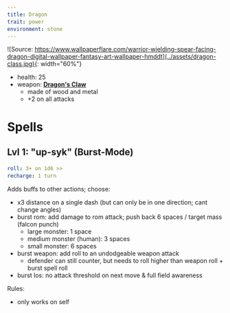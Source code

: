 ```yaml
---
title: Dragon
trait: power
environment: stone
---
```


![Source: https://www.wallpaperflare.com/warrior-wielding-spear-facing-dragon-digital-wallpaper-fantasy-art-wallpaper-hmddt](../assets/dragon-class.jpg){: width="60%"}

- health: 25
- weapon: [**Dragon's Claw**](../Weapons)
    - made of wood and metal
    - +2 on all attacks


# Spells

## Lvl 1: "up-syk" (Burst-Mode)
```yaml
roll: 3+ on 1d6 >>
recharge: 1 turn
```

Adds buffs to other actions; choose:

- x3 distance on a single dash (but can only be in one direction; cant change angles)
- burst rom: add damage to rom attack; push back 6 spaces / target mass (falcon punch)
    - large monster: 1 space
    - medium monster (human): 3 spaces
    - small monster: 6 spaces
- burst weapon: add roll to an undodgeable weapon attack
    - defender can still counter, but needs to roll higher than weapon roll + burst spell roll
- burst los: no attack threshold on next move & full field awareness

Rules:
- only works on self

<!-- 
Secret Uses:
- can burst-rom a friendly to launch them 3 spaces (they take damage)
- 

 -->

<!-- 
## Lvl 2: "rom-star" (Fire Breathing)
```yaml
roll: 3+ on 1d6 >> x2
recharge: 3 turns
range: 4 paces
```

Breath a powerful stream fire towards anyone within 2 dashes

> think: cyclops from x-men, but with fire

- damage rollover can be spread across opponents
- drop as many "fire tiles" as you have rolls
    - each one deals +2 damage if stepped on
    - each tile has to be adjacent to the last
    - tiles last 2 rounds

## Lvl 3 (special): "guts-mod"
```yaml
roll: 6+ on 1d20 >>
charge: 1 turn
recharge: 1 day
```
[6+ on 1d20; 1 day recharge]

Recharge all spells

Then: Perform an additional number of actions equal to the roll.

Rules:

- can only use if health is less than 5
- can be used in response to getting attacked if resulting is health is 5 or fewer (i.e., a conditional reaction spell)
-->

<!-- 
Secret Combo: have andrew use health syphon to put sean below 5, and then return the health back
 -->

<!-- Nat 20: +2 actions (so, 12 total) -->

